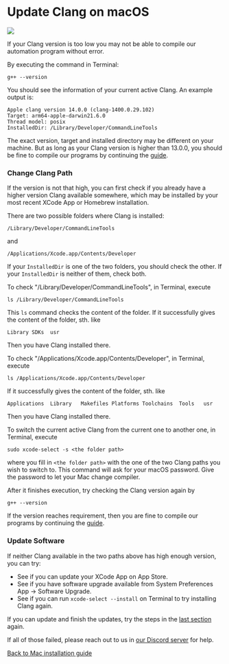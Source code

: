 # Update Clang on macOS

[<img src="https://canary.discordapp.com/api/guilds/695809740428673034/widget.png?style=banner2">](https://discord.gg/cQ4gWxN)

If your Clang version is too low you may not be able to compile our automation program without error.

By executing the command in Terminal:
```
g++ --version
```
You should see the information of your current active Clang. An example output is:
```
Apple clang version 14.0.0 (clang-1400.0.29.102)
Target: arm64-apple-darwin21.6.0
Thread model: posix
InstalledDir: /Library/Developer/CommandLineTools
```
The exact version, target and installed directory may be different on your machine.
But as long as your Clang version is higher than 13.0.0, you should be fine to compile our programs by continuing the [guide](https://github.com/PokemonAutomation/Arduino-Source/blob/main/SerialPrograms/BuildInstructions/CompilingForMac.md#verify-clang-version).

### Change Clang Path

If the version is not that high, you can first check if you already have a higher version Clang available somewhere, which may be installed by your most recent XCode App or Homebrew installation.

There are two possible folders where Clang is installed:
```
/Library/Developer/CommandLineTools
```
and
```
/Applications/Xcode.app/Contents/Developer
```
If your `InstalledDir` is one of the two folders, you should check the other. If your `InstalledDir` is neither of them, check both.



To check "/Library/Developer/CommandLineTools", in Terminal, execute
```
ls /Library/Developer/CommandLineTools
```
This `ls` command checks the content of the folder.
If it successfully gives the content of the folder, sth. like
```
Library SDKs  usr
```
Then you have Clang installed there.

To check "/Applications/Xcode.app/Contents/Developer", in Terminal, execute
```
ls /Applications/Xcode.app/Contents/Developer
```
If it successfully gives the content of the folder, sth. like
```
Applications  Library   Makefiles Platforms Toolchains  Tools   usr
```
Then you have Clang installed there.

To switch the current active Clang from the current one to another one, in Terminal, execute
```
sudo xcode-select -s <the folder path>
```
where you fill in `<the folder path>` with the one of the two Clang paths you wish to switch to.
This command will ask for your macOS password. Give the password to let your Mac change compiler.

After it finishes execution, try checking the Clang version again by
```
g++ --version
```
If the version reaches requirement, then you are fine to compile our programs by continuing the [guide](https://github.com/PokemonAutomation/Arduino-Source/blob/main/SerialPrograms/BuildInstructions/CompilingForMac.md#verify-clang-version).

### Update Software

If neither Clang available in the two paths above has high enough version, you can try:

- See if you can update your XCode App on App Store.
- See if you have software upgrade available from System Preferences App -> Software Upgrade.
- See if you can run `xcode-select --install` on Terminal to try installing Clang again.

If you can update and finish the updates, try the steps in the [last section](#change-clang-path) again.

If all of those failed, please reach out to us in [our Discord server](https://discord.gg/cQ4gWxN) for help.

[Back to Mac installation guide](https://github.com/PokemonAutomation/Arduino-Source/blob/main/SerialPrograms/BuildInstructions/CompilingForMac.md)